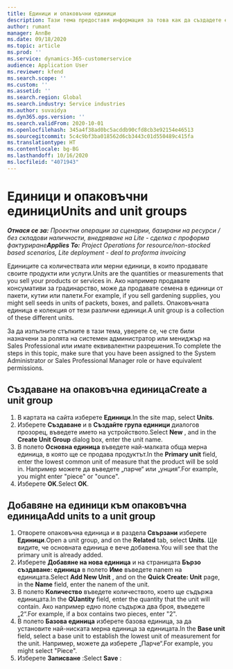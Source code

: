```yaml
---
title: Единици и опаковъчни единици
description: Тази тема предоставя информация за това как да създадете единици и групи единици в Dynamics 365 Project Operations.
author: rumant
manager: AnnBe
ms.date: 09/18/2020
ms.topic: article
ms.prod: ''
ms.service: dynamics-365-customerservice
audience: Application User
ms.reviewer: kfend
ms.search.scope: ''
ms.custom: ''
ms.assetid: ''
ms.search.region: Global
ms.search.industry: Service industries
ms.author: suvaidya
ms.dyn365.ops.version: ''
ms.search.validFrom: 2020-10-01
ms.openlocfilehash: 345a4f38ad0bc5acddb90cfd8cb3e92154e46513
ms.sourcegitcommit: 5c4c9bf3ba018562d6cb3443c01d550489c415fa
ms.translationtype: HT
ms.contentlocale: bg-BG
ms.lasthandoff: 10/16/2020
ms.locfileid: "4071943"
---
```

# <a name="units-and-unit-groups"></a><span data-ttu-id="ee5a9-103">Единици и опаковъчни единици</span><span class="sxs-lookup"><span data-stu-id="ee5a9-103">Units and unit groups</span></span>

<span data-ttu-id="ee5a9-104">_**Отнася се за:** Проектни операции за сценарии, базирани на ресурси / без складови наличности, внедряване на Lite - сделка с проформа фактуриране_</span><span class="sxs-lookup"><span data-stu-id="ee5a9-104">_**Applies To:** Project Operations for resource/non-stocked based scenarios, Lite deployment - deal to proforma invoicing_</span></span>

<span data-ttu-id="ee5a9-105">Единиците са количествата или мерни единици, в които продавате своите продукти или услуги.</span><span class="sxs-lookup"><span data-stu-id="ee5a9-105">Units are the quantities or measurements that you sell your products or services in.</span></span> <span data-ttu-id="ee5a9-106">Ако например продавате консумативи за градинарство, може да продавате семена в единици от пакети, кутии или палети.</span><span class="sxs-lookup"><span data-stu-id="ee5a9-106">For example, if you sell gardening supplies, you might sell seeds in units of packets, boxes, and pallets.</span></span> <span data-ttu-id="ee5a9-107">Опаковъчната единица е колекция от тези различни единици.</span><span class="sxs-lookup"><span data-stu-id="ee5a9-107">A unit group is a collection of these different units.</span></span>

<span data-ttu-id="ee5a9-108">За да изпълните стъпките в тази тема, уверете се, че сте били назначени за ролята на системен администратор или мениджър на Sales Professional или имате еквивалентни разрешения.</span><span class="sxs-lookup"><span data-stu-id="ee5a9-108">To complete the steps in this topic, make sure that you have been assigned to the System Administrator or Sales Professional Manager role or have equivalent permissions.</span></span>

## <a name="create-a-unit-group"></a><span data-ttu-id="ee5a9-109">Създаване на опаковъчна единица</span><span class="sxs-lookup"><span data-stu-id="ee5a9-109">Create a unit group</span></span>

1. <span data-ttu-id="ee5a9-110">В картата на сайта изберете **Единици**.</span><span class="sxs-lookup"><span data-stu-id="ee5a9-110">In the site map, select **Units**.</span></span>
2. <span data-ttu-id="ee5a9-111">Изберете **Създаване** и в **Създайте група единици** диалогов прозорец, въведете името на устройството.</span><span class="sxs-lookup"><span data-stu-id="ee5a9-111">Select **New** , and in the **Create Unit Group** dialog box, enter the unit name.</span></span>
3. <span data-ttu-id="ee5a9-112">В полето **Основна единица** въведете най-малката обща мерна единица, в която ще се продава продуктът.</span><span class="sxs-lookup"><span data-stu-id="ee5a9-112">In the **Primary unit** field, enter the lowest common unit of measure that the product will be sold in.</span></span> <span data-ttu-id="ee5a9-113">Например можете да въведете „парче“ или „унция“.</span><span class="sxs-lookup"><span data-stu-id="ee5a9-113">For example, you might enter "piece" or "ounce".</span></span>
4. <span data-ttu-id="ee5a9-114">Изберете **OK**.</span><span class="sxs-lookup"><span data-stu-id="ee5a9-114">Select **OK**.</span></span>

## <a name="add-units-to-a-unit-group"></a><span data-ttu-id="ee5a9-115">Добавяне на единици към опаковъчна единица</span><span class="sxs-lookup"><span data-stu-id="ee5a9-115">Add units to a unit group</span></span>

1. <span data-ttu-id="ee5a9-116">Отворете опаковъчна единица и в раздела **Свързани** изберете **Единици**.</span><span class="sxs-lookup"><span data-stu-id="ee5a9-116">Open a unit group, and on the **Related** tab, select **Units**.</span></span> <span data-ttu-id="ee5a9-117">Ще видите, че основната единица е вече добавена.</span><span class="sxs-lookup"><span data-stu-id="ee5a9-117">You will see that the primary unit is already added.</span></span>
2. <span data-ttu-id="ee5a9-118">Изберете **Добавяне на нова единица** и на страницата **Бързо създаване: единица** в полето **Име** въведете nanem на единицата.</span><span class="sxs-lookup"><span data-stu-id="ee5a9-118">Select **Add New Unit** , and on the **Quick Create: Unit** page, in the **Name** field, enter the nanem of the unit.</span></span>
3. <span data-ttu-id="ee5a9-119">В полето **Количество** въведете количеството, което ще съдържа единицата.</span><span class="sxs-lookup"><span data-stu-id="ee5a9-119">In the **QUantity** field, enter the quantity that the unit will contain.</span></span> <span data-ttu-id="ee5a9-120">Ако например едно поле съдържа два броя, въведете „2“.</span><span class="sxs-lookup"><span data-stu-id="ee5a9-120">For example, if a box contains two pieces, enter "2".</span></span> 
4. <span data-ttu-id="ee5a9-121">В полето **Базова единица** изберете базова единица, за да установите най-ниската мерна единица за единицата.</span><span class="sxs-lookup"><span data-stu-id="ee5a9-121">In the **Base unit** field, select a base unit to establish the lowest unit of measurement for the unit.</span></span> <span data-ttu-id="ee5a9-122">Например, можете да изберете „Парче“.</span><span class="sxs-lookup"><span data-stu-id="ee5a9-122">For example, you might select "Piece".</span></span>
5. <span data-ttu-id="ee5a9-123">Изберете **Записване** :</span><span class="sxs-lookup"><span data-stu-id="ee5a9-123">Select **Save** :</span></span>
